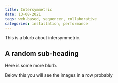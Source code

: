 ```yaml
---
title: Intersymmetric
date: 13-08-2021
tags: web-based, sequencer, collaborative
categories: installation, performance
---
```


This is a blurb about intersymmetric.

## A random sub-heading

Here is some more blurb.

Below this you will see the images in a row probably

